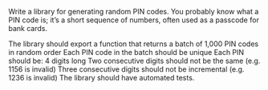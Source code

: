 Write a library for generating random PIN codes. You probably know what a PIN code is; it’s a short sequence of numbers,
often used as a passcode for bank cards.

The library should export a function that returns a batch of 1,000 PIN codes in random order Each PIN code in the batch
should be unique Each PIN should be:
4 digits long Two consecutive digits should not be the same (e.g. 1156 is invalid)
Three consecutive digits should not be incremental (e.g. 1236 is invalid)
The library should have automated tests.
